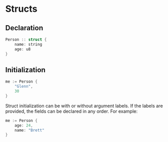 # Structs

## Declaration

```swift
Person :: struct {
	name: string
	age: u8
}
```

## Initialization

```swift
me := Person {
	"Glenn",
	30
}
```

Struct initialization can be with or without argument labels. If the labels are provided, the fields can be declared in any order. For example:

```swift
me := Person {
	age: 24,
	name: "Brett"
}
```